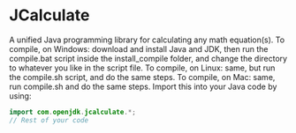 # JCalculate
A unified Java programming library for calculating any math equation(s).
To compile, on Windows: download and install Java and JDK, then run the compile.bat script inside the install_compile folder, and change the directory to whatever you like in the script file.
To compile, on Linux: same, but run the compile.sh script, and do the same steps.
To compile, on Mac: same, run compile.sh and do the same steps.
Import this into your Java code by using:

```java
import com.openjdk.jcalculate.*;
// Rest of your code
```

